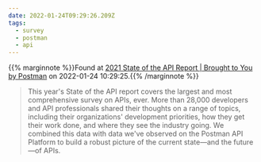 ```yaml
---
date: 2022-01-24T09:29:26.209Z
tags:
  - survey
  - postman
  - api
---
```

{{% marginnote %}}Found at [2021 State of the API Report | Brought to You by Postman](https://www.postman.com/state-of-api/) on 2022-01-24 10:29:25.{{% /marginnote %}}

> This year's State of the API report covers the largest and most comprehensive survey on APIs, ever. More than 28,000 developers and API professionals shared their thoughts on a range of topics, including their organizations' development priorities, how they get their work done, and where they see the industry going. We combined this data with data we've observed on the Postman API Platform to build a robust picture of the current state—and the future—of APIs.

